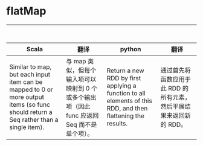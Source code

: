 # flatMap

---

<br>


| Scala                                                                                                                                | 翻译     | python | 翻译  |
|--------------------------------------------------------------------------------------------------------------------------------------|--------|--------|-----|
| Similar to map, but each input item can be mapped to 0 or more output items (so func should return a Seq rather than a single item). | 与 map 类似，但每个输入项可以映射到 0 个或多个输出项（因此 func 应返回 Seq 而不是单个项）。 |Return a new RDD by first applying a function to all elements of this RDD, and then flattening the results.| 通过首先将函数应用于此 RDD 的所有元素，然后平展结果来返回新的 RDD。    |




